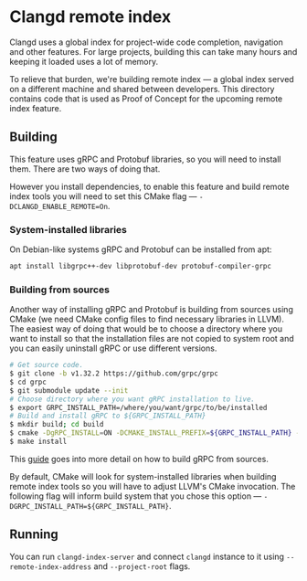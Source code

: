 # Clangd remote index

Clangd uses a global index for project-wide code completion, navigation and
other features.  For large projects, building this can take many hours and
keeping it loaded uses a lot of memory.

To relieve that burden, we're building remote index &mdash; a global index
served on a different machine and shared between developers. This directory
contains code that is used as Proof of Concept for the upcoming remote index
feature.

## Building

This feature uses gRPC and Protobuf libraries, so you will need to install them.
There are two ways of doing that.

However you install dependencies, to enable this feature and build remote index
tools you will need to set this CMake flag &mdash; `-DCLANGD_ENABLE_REMOTE=On`.

### System-installed libraries

On Debian-like systems gRPC and Protobuf can be installed from apt:

```bash
apt install libgrpc++-dev libprotobuf-dev protobuf-compiler-grpc
```

### Building from sources

Another way of installing gRPC and Protobuf is building from sources using
CMake (we need CMake config files to find necessary libraries in LLVM). The
easiest way of doing that would be to choose a directory where you want to
install so that the installation files are not copied to system root and you
can easily uninstall gRPC or use different versions.

```bash
# Get source code.
$ git clone -b v1.32.2 https://github.com/grpc/grpc
$ cd grpc
$ git submodule update --init
# Choose directory where you want gRPC installation to live.
$ export GRPC_INSTALL_PATH=/where/you/want/grpc/to/be/installed
# Build and install gRPC to ${GRPC_INSTALL_PATH}
$ mkdir build; cd build
$ cmake -DgRPC_INSTALL=ON -DCMAKE_INSTALL_PREFIX=${GRPC_INSTALL_PATH} -DCMAKE_BUILD_TYPE=Release ..
$ make install
```

This [guide](https://github.com/grpc/grpc/blob/master/BUILDING.md) goes into
more detail on how to build gRPC from sources.

By default, CMake will look for system-installed libraries when building remote
index tools so you will have to adjust LLVM's CMake invocation. The following
flag will inform build system that you chose this option &mdash;
`-DGRPC_INSTALL_PATH=${GRPC_INSTALL_PATH}`.

## Running

You can run `clangd-index-server` and connect `clangd` instance to it using
`--remote-index-address` and `--project-root` flags.
